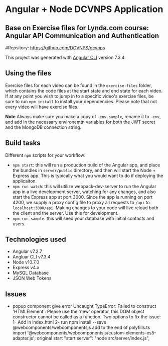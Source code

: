 # Angular + Node DCVNPS Application

## Base on Exercise files for Lynda.com course: Angular API Communication and Authentication

#Repsitory: https://github.com/DCVNPS/dcvnps

This project was generated with [Angular CLI](https://github.com/angular/angular-cli) version 7.3.4.

## Using the files

Exercise files for each video can be found in the `exercise-files` folder, which contains the code files at the start state and end state for each video. If at any point you wish to jump in to a specific video's exercise files, be sure to run `npm install` to install your dependencies. Please note that not every video will have exercise files.

**Note**
Always make sure you make a copy of `.env.sample`, rename it to `.env`, and add in the necessary environemtn variables for both the JWT secret and the MongoDB connection string.

## Build tasks

Different `npm` scripts for your workflow:
  * `npm start`: this will run a production build of the Angular app, and place the bundles in `server/public` directory, and then will start the Node + Express app. This is typically what you would want to do if deploying the applicaiton.
  * `npm run watch`: this will utilize webpack-dev-server to run the Angular app in a live development server, watching for any changes, and also start the Express app at port 3000. Since the app is running on port 4200, we supply a proxy config file to proxy all requests to `/api` to `localhost:3000/api`. Making changes to your code will live reload both the client and the server. Use this for development.
  * `npm run sample`: this will seed your database with initial contacts and users.

## Technologies used
  * Angular v7.2.7
  * Angluar CLI v7.3.4
  * Node v10.7.0
  * Express v4.x
  * MySQL Database
  * JSON Web Tokens
## Issues
  * popup component give error
   Uncaught TypeError: Failed to construct 'HTMLElement': Please use the 'new' operator, this DOM object constructor cannot be called as a function.
    Two options to fix the issue:
      1- Add in index.html
      <script src="https://unpkg.com/@webcomponents/webcomponentsjs@2.1.3/custom-elements-es5-adapter.js"></script>
      2- run npm install --save @webcomponents/webcomponentsjs
        add to the end of polyfills.ts
        import '@webcomponents/webcomponentsjs/custom-elements-es5-adapter.js';
original start  "start:server": "node src/server/index.js",

